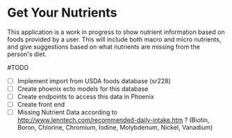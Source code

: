 # Get Your Nutrients

This application is a work in progress to show nutrient information based on foods provided by a user.
This will include both macro and micro nutrients, and give suggestions based on what nutrients are missing
from the person's diet.

#TODO
- [ ] Implement import from USDA foods database (sr228)
- [ ] Create phoenix ecto models for this database
- [ ] Create endpoints to access this data in Phoenix
- [ ] Create front end
- [ ] Missing Nutrient Data according to http://www.lenntech.com/recommended-daily-intake.htm ? 
      (Biotin, Boron, Chlorine, Chromium, Iodine, Molybdenum, Nickel, Vanadium) 
